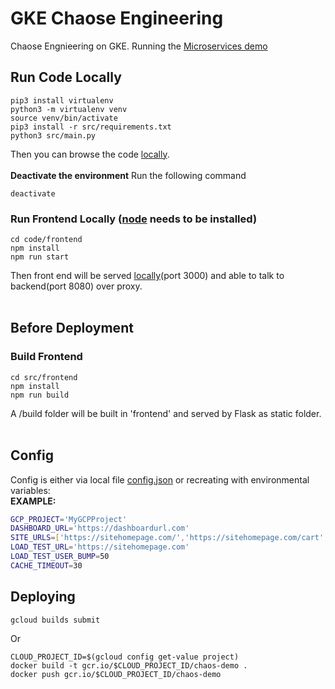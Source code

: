 # GKE Chaose Engineering
Chaose Engnieering on GKE. Running the [Microservices demo](https://github.com/GoogleCloudPlatform/microservices-demo)

## Run Code Locally
```
pip3 install virtualenv
python3 -m virtualenv venv
source venv/bin/activate
pip3 install -r src/requirements.txt
python3 src/main.py
```
Then you can browse the code [locally](http://localhost:8080).<br /><br />
**Deactivate the environment** 
Run the following command
```
deactivate
```

### Run Frontend Locally ([node](https://nodejs.org/en/) needs to be installed)
```
cd code/frontend
npm install
npm run start
```
Then front end will be served [locally](http://localhost:3000)(port 3000) and able to talk to backend(port 8080) over proxy.<br /><br />

## Before Deployment
### Build Frontend
```
cd src/frontend
npm install
npm run build
```
A /build folder will be built in 'frontend' and served by Flask as static folder.<br /><br />


## Config
Config is either via local file [config.json](code/config.json) or recreating with environmental variables:<br />
**EXAMPLE:**
```bash
GCP_PROJECT='MyGCPProject'
DASHBOARD_URL='https://dashboardurl.com'
SITE_URLS=['https://sitehomepage.com/','https://sitehomepage.com/cart','https://sitehomepage.com/product/123']
LOAD_TEST_URL='https://sitehomepage.com'
LOAD_TEST_USER_BUMP=50
CACHE_TIMEOUT=30
```

## Deploying
```
gcloud builds submit
```
Or
```
CLOUD_PROJECT_ID=$(gcloud config get-value project)
docker build -t gcr.io/$CLOUD_PROJECT_ID/chaos-demo .
docker push gcr.io/$CLOUD_PROJECT_ID/chaos-demo
```